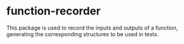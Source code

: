 # function-recorder

This package is used to record the inputs and outputs of a function, generating the corresponding structures to be used in tests.
